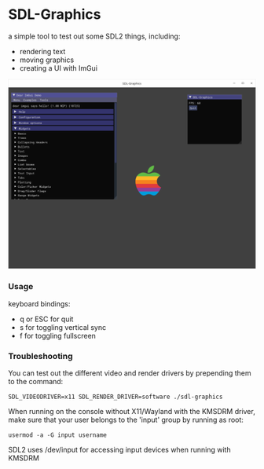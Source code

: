 # SDL-Graphics
a simple tool to test out some SDL2 things, including:

- rendering text
- moving graphics
- creating a UI with ImGui

![Screenshot](https://raw.githubusercontent.com/egrath/sdl-graphics/master/sdl-graphics-screenshot.png)

### Usage

keyboard bindings:
- q or ESC for quit
- s for toggling vertical sync
- f for toggling fullscreen

### Troubleshooting

You can test out the different video and render drivers by prepending them to the command:

```
SDL_VIDEODRIVER=x11 SDL_RENDER_DRIVER=software ./sdl-graphics
```

When running on the console without X11/Wayland with the KMSDRM driver, make sure that your user belongs to the 'input' group by running as root:
```
usermod -a -G input username
```
SDL2 uses /dev/input for accessing input devices when running with KMSDRM


